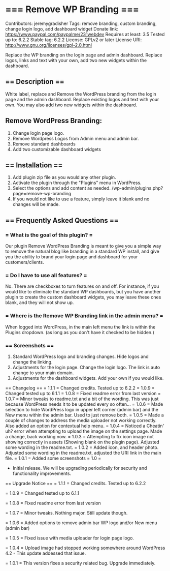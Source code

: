 # === Remove WP Branding ===
Contributors: jeremygradisher
Tags: remove branding, custom branding, change login logo, add dashboard widget
Donate link: https://www.paypal.com/paypalme/231webdev
Requires at least: 3.5
Tested up to: 6.2.2
Stable tag: 6.2.2
License: GPLv2 or later
License URI: http://www.gnu.org/licenses/gpl-2.0.html

Replace the WP branding on the login page and admin dashboard. Replace logos, links and text with your own, add two new widgets within the dashboard.

## == Description ==
White label, replace and Remove the WordPress branding from the login page and the admin dashboard. Replace existing logos and text with your own. You may also add two new widgets within the dashboard.

## Remove WordPress Branding:
1. Change login page logo.
2. Remove Wordpress Logos from Admin menu and admin bar.
3. Remove standard dashboards
4. Add two customizable dashboard widgets

## == Installation ==
1. Add plugin zip file as you would any other plugin.
2. Activate the plugin through the \"Plugins\" menu in WordPress.
3. Select the options and add content as needed. /wp-admin/plugins.php?page=remove-wp-branding
4. If you would not like to use a feature, simply leave it blank and no changes will be made.

## == Frequently Asked Questions ==
### = What is the goal of this plugin? =
Our plugin Remove WordPress Branding is meant to give you a simple way to remove the natural blog like branding in a standard WP install, and give you the ability to brand your login page and dashboard for your customers/clients.

### = Do I have to use all features? =
No. There are checkboxes to turn features on and off. For instance, if you would like to eliminate the standard WP dashboards, but you have another plugin to create the custom dashboard widgets, you may leave these ones blank, and they will not show up.

### = Where is the Remove WP Branding link in the admin menu? =
When logged into WordPress, in the main left menu the link is within the Plugins dropdown. (as long as you don't have it checked to be hidden.)


### == Screenshots ==
1. Standard WordPress logo and branding changes. Hide logos and change the linking.
2. Adjustments for the login page. Change the login logo. The link is auto change to your main domain.
3. Adjustments for the dashboard widgets. Add your own if you would like.

== Changelog ==
= 1.1.1 =
Changed credits. Tested up to 6.2.2
= 1.0.9 =
Changed tested up to 6.1.1
= 1.0.8 =
Fixed readme error from last version
= 1.0.7 =
Minor tweaks to readme.txt and a bit of the wording. This was just because WordPress needs it to be updated every so often...
= 1.0.6 =
Made selection to hide WordPress logo in upper left corner (admin bar) and the New menu within the admin bar. Used to just remove both.
= 1.0.5 =
Made a couple of changes to address the media uploader not working correctly. Also added an option for contextual help menu.
= 1.0.4 =
Noticed a Cheatin' uh? error when attempting to upload the image on the settings page. Made a change, back working now.
= 1.0.3 =
Attempting to fix icon image not showing correctly in assets (Showing blank on the plugin page). Adjusted some wording in the readme.txt.
= 1.0.2 =
Added icon, and header photo. Adjusted some wording in the readme.txt, adjusted the URI link in the main file.
= 1.0.1 =
Added some screenshots
= 1.0 =
* Initial release. We will be upgrading periodically for security and functionality improvements.

== Upgrade Notice ==
= 1.1.1 =
Changed credits. Tested up to 6.2.2

= 1.0.9 =
Changed tested up to 6.1.1

= 1.0.8 =
Fixed readme error from last version

= 1.0.7 =
Minor tweaks. Nothing major. Still update though.

= 1.0.6 =
Added options to remove admin bar WP logo and/or New menu (admin bar)

= 1.0.5 =
Fixed issue with media uploader for login page logo.

= 1.0.4 =
Upload image had stopped working somewhere around WordPress 4.2 - This update addessed that issue.

= 1.0.1 =
This version fixes a security related bug. Upgrade immediately.